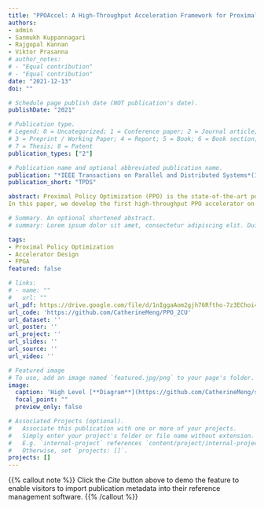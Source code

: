 ```yaml
---
title: "PPOAccel: A High-Throughput Acceleration Framework for Proximal Policy Optimization"
authors:
- admin
- Sanmukh Kuppannagari
- Rajgopal Kannan
- Viktor Prasanna
# author_notes:
# - "Equal contribution"
# - "Equal contribution"
date: "2021-12-13"
doi: ""

# Schedule page publish date (NOT publication's date).
publishDate: "2021"

# Publication type.
# Legend: 0 = Uncategorized; 1 = Conference paper; 2 = Journal article;
# 3 = Preprint / Working Paper; 4 = Report; 5 = Book; 6 = Book section;
# 7 = Thesis; 8 = Patent
publication_types: ["2"]

# Publication name and optional abbreviated publication name.
publication: "*IEEE Transactions on Parallel and Distributed Systems*(1)"
publication_short: "TPDS"

abstract: Proximal Policy Optimization (PPO) is the state-of-the-art policy optimization based RL algorithm which achieves superior overall performance on various benchmarks. A PPO agent iteratively optimizes its policy - a function which chooses optimal actions approximated by a DNN, with each iteration consisting of two computationally intensive phases: Sample Generation - where agents inference on its policy and interact with the environment to collect data, and Model Update - where the policy is trained using the collected data. 
In this paper, we develop the first high-throughput PPO accelerator on CPU-FPGA heterogeneous platform. 

# Summary. An optional shortened abstract.
# summary: Lorem ipsum dolor sit amet, consectetur adipiscing elit. Duis posuere tellus ac convallis placerat. Proin tincidunt magna sed ex sollicitudin condimentum.

tags:
- Proximal Policy Optimization
- Accelerator Design
- FPGA
featured: false

# links:
# - name: ""
#   url: ""
url_pdf: https://drive.google.com/file/d/1nIggaAom2gjh76Rftho-7z3EChoi43nM/view?usp=sharing
url_code: 'https://github.com/CatherineMeng/PPO_2CU'
url_dataset: ''
url_poster: ''
url_project: ''
url_slides: ''
url_source: ''
url_video: ''

# Featured image
# To use, add an image named `featured.jpg/png` to your page's folder. 
image:
  caption: 'High Level [**Diagram**](https://github.com/CatherineMeng/site-academic/blob/main/images/overview_ppoaccel.png)'
  focal_point: ""
  preview_only: false

# Associated Projects (optional).
#   Associate this publication with one or more of your projects.
#   Simply enter your project's folder or file name without extension.
#   E.g. `internal-project` references `content/project/internal-project/index.md`.
#   Otherwise, set `projects: []`.
projects: []
---
```


{{% callout note %}}
Click the *Cite* button above to demo the feature to enable visitors to import publication metadata into their reference management software.
{{% /callout %}}

